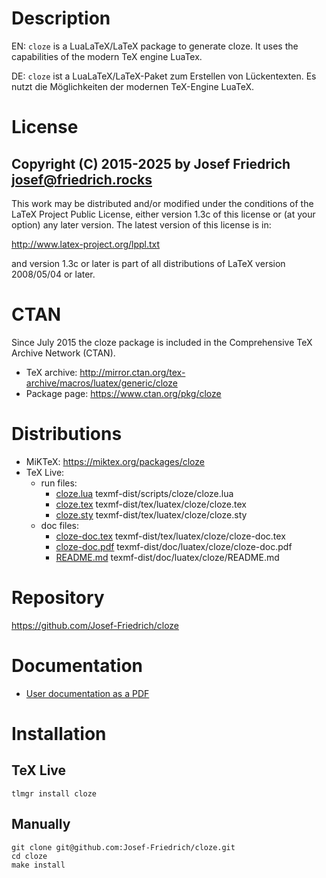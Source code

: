# Description

EN: `cloze` is a LuaLaTeX/LaTeX package to generate cloze. It uses the
capabilities of the modern TeX engine LuaTex.

DE: `cloze` ist a LuaLaTeX/LaTeX-Paket zum Erstellen von Lückentexten.
Es nutzt die Möglichkeiten der modernen TeX-Engine LuaTeX.

# License

Copyright (C) 2015-2025 by Josef Friedrich <josef@friedrich.rocks>
------------------------------------------------------------------------
This work may be distributed and/or modified under the conditions of
the LaTeX Project Public License, either version 1.3c of this license
or (at your option) any later version.  The latest version of this
license is in:

  http://www.latex-project.org/lppl.txt

and version 1.3c or later is part of all distributions of LaTeX
version 2008/05/04 or later.

# CTAN

Since July 2015 the cloze package is included in the Comprehensive TeX
Archive Network (CTAN).

* TeX archive: http://mirror.ctan.org/tex-archive/macros/luatex/generic/cloze
* Package page: https://www.ctan.org/pkg/cloze

# Distributions

* MiKTeX: https://miktex.org/packages/cloze
* TeX Live:
  * run files:
    * [cloze.lua](https://tug.org/svn/texlive/trunk/Master/texmf-dist/scripts/cloze/cloze.lua) texmf-dist/scripts/cloze/cloze.lua
    * [cloze.tex](https://tug.org/svn/texlive/trunk/Master/texmf-dist/tex/luatex/cloze/cloze.tex) texmf-dist/tex/luatex/cloze/cloze.tex
    * [cloze.sty](https://tug.org/svn/texlive/trunk/Master/texmf-dist/tex/luatex/cloze/cloze.sty) texmf-dist/tex/luatex/cloze/cloze.sty
  * doc files:
    * [cloze-doc.tex](https://tug.org/svn/texlive/trunk/Master/texmf-dist/tex/luatex/cloze/cloze-doc.tex) texmf-dist/tex/luatex/cloze/cloze-doc.tex
    * [cloze-doc.pdf](https://tug.org/svn/texlive/trunk/Master/texmf-dist/doc/luatex/cloze/cloze-doc.pdf) texmf-dist/doc/luatex/cloze/cloze-doc.pdf
    * [README.md](https://tug.org/svn/texlive/trunk/Master/texmf-dist/doc/luatex/cloze/README.md) texmf-dist/doc/luatex/cloze/README.md

# Repository

https://github.com/Josef-Friedrich/cloze

# Documentation

* [User documentation as a PDF](https://ctan.net/macros/luatex/generic/cloze/cloze-doc.pdf)

# Installation

## TeX Live

    tlmgr install cloze

## Manually

    git clone git@github.com:Josef-Friedrich/cloze.git
    cd cloze
    make install
